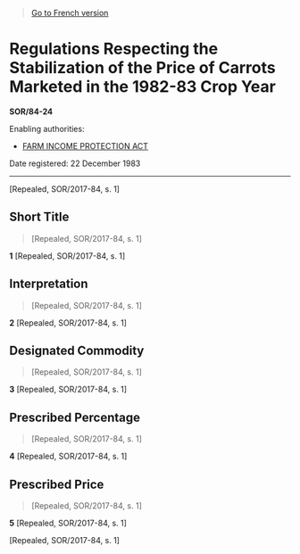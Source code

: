 > [Go to French version](/fr/Règlements/Décrets,%20ordonnances%20et%20règlements%20statutaires/84/24.md)

# Regulations Respecting the Stabilization of the Price of Carrots Marketed in the 1982-83 Crop Year

**SOR/84-24**

Enabling authorities: 
- [FARM INCOME PROTECTION ACT](/en/Acts/Statutes%20of%20Canada/1991/c.%2022.md)

Date registered: 22 December 1983

----------


[Repealed, SOR/2017-84, s. 1]



## Short Title
> [Repealed, SOR/2017-84, s. 1]



**1** [Repealed, SOR/2017-84, s. 1]




## Interpretation
> [Repealed, SOR/2017-84, s. 1]



**2** [Repealed, SOR/2017-84, s. 1]




## Designated Commodity
> [Repealed, SOR/2017-84, s. 1]



**3** [Repealed, SOR/2017-84, s. 1]




## Prescribed Percentage
> [Repealed, SOR/2017-84, s. 1]



**4** [Repealed, SOR/2017-84, s. 1]




## Prescribed Price
> [Repealed, SOR/2017-84, s. 1]



**5** [Repealed, SOR/2017-84, s. 1]


[Repealed, SOR/2017-84, s. 1]


